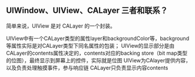 ## UIWindow、UIView、CALayer 三者和联系？


简单来说，UIView 是对 CALayer 的一个封装。

UIView中有一个CALayer类型的属性layer和backgroundColor等，background等属性实际是对CALayer类型下同名属性的包装；
UIView的显示部分是由CALayer的contents属性决定的，contents对应的backing store（bit map类型的位图），最终显示到屏幕上的控件，实际就是位图
UIView为CAlayer提供内容，以及负责处理触摸事件，参与响应链
CALayer只负责显示内容contents


